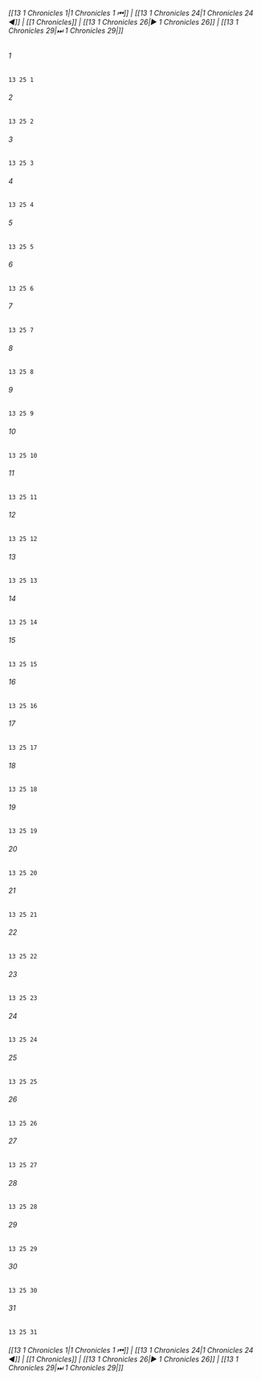 
###### [[13 1 Chronicles 1|1 Chronicles 1 ⏮]] | [[13 1 Chronicles 24|1 Chronicles 24 ◀]] | [[1 Chronicles]] | [[13 1 Chronicles 26|▶ 1 Chronicles 26]] | [[13 1 Chronicles 29|⏭ 1 Chronicles 29|]]

###### 1
``` verse
13 25 1 
```
###### 2
``` verse
13 25 2 
```
###### 3
``` verse
13 25 3 
```
###### 4
``` verse
13 25 4 
```
###### 5
``` verse
13 25 5 
```
###### 6
``` verse
13 25 6 
```
###### 7
``` verse
13 25 7 
```
###### 8
``` verse
13 25 8 
```
###### 9
``` verse
13 25 9 
```
###### 10
``` verse
13 25 10 
```
###### 11
``` verse
13 25 11 
```
###### 12
``` verse
13 25 12 
```
###### 13
``` verse
13 25 13 
```
###### 14
``` verse
13 25 14 
```
###### 15
``` verse
13 25 15 
```
###### 16
``` verse
13 25 16 
```
###### 17
``` verse
13 25 17 
```
###### 18
``` verse
13 25 18 
```
###### 19
``` verse
13 25 19 
```
###### 20
``` verse
13 25 20 
```
###### 21
``` verse
13 25 21 
```
###### 22
``` verse
13 25 22 
```
###### 23
``` verse
13 25 23 
```
###### 24
``` verse
13 25 24 
```
###### 25
``` verse
13 25 25 
```
###### 26
``` verse
13 25 26 
```
###### 27
``` verse
13 25 27 
```
###### 28
``` verse
13 25 28 
```
###### 29
``` verse
13 25 29 
```
###### 30
``` verse
13 25 30 
```
###### 31
``` verse
13 25 31 
```

###### [[13 1 Chronicles 1|1 Chronicles 1 ⏮]] | [[13 1 Chronicles 24|1 Chronicles 24 ◀]] | [[1 Chronicles]] | [[13 1 Chronicles 26|▶ 1 Chronicles 26]] | [[13 1 Chronicles 29|⏭ 1 Chronicles 29|]]

